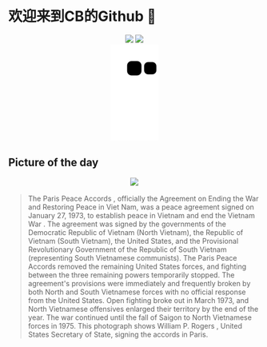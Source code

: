 
# 欢迎来到CB的Github 👋

<div align="center">
  <img height="137px" src="https://github-readme-stats.vercel.app/api?username=SuperCB&show_icons=true&theme=radical" />
  <img height="137px" src="https://github-readme-stats.vercel.app/api/top-langs/?username=SuperCB&hide_title=true&hide_border=true&layout=compact&langs_count=6&text_color=000&icon_color=fff" />
</div>


<div align="center">
    <img src="./contribution-snake/github-contribution-grid-snake.svg" />
</div>



## Picture of the day
<div align="center">
  <img width=400px src="https://upload.wikimedia.org/wikipedia/commons/thumb/c/c5/Vietnam_peace_agreement_signing%2C_27580141%2C_new.jpg/750px-Vietnam_peace_agreement_signing%2C_27580141%2C_new.jpg" />
</div>

>The  Paris Peace Accords , officially the Agreement on Ending the War and Restoring Peace in Viet Nam, was a peace agreement signed on January 27, 1973, to establish peace in Vietnam and end the  Vietnam War . The agreement was signed by the governments of the  Democratic Republic of Vietnam  (North Vietnam), the  Republic of Vietnam  (South Vietnam), the United States, and the  Provisional Revolutionary Government of the Republic of South Vietnam  (representing South Vietnamese communists). The Paris Peace Accords removed the remaining United States forces, and fighting between the three remaining powers temporarily stopped. The agreement's provisions were immediately and frequently broken by both North and South Vietnamese forces with no official response from the United States. Open fighting broke out in March 1973, and North Vietnamese offensives enlarged their territory by the end of the year. The war continued until the  fall of Saigon  to North Vietnamese forces in 1975. This photograph shows  William P. Rogers , United States Secretary of State, signing the accords in Paris.


